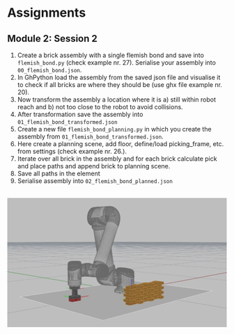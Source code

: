 # Assignments

## Module 2: Session 2

1. Create a brick assembly with a single flemish bond and save into `flemish_bond.py` (check example nr. 27). Serialise your assembly into `00_flemish_bond.json`. 
1. In GhPython load the assembly from the saved json file and visualise it to check if all bricks are where they should be (use ghx file example nr. 20). 
1. Now transform the assembly a location where it is a) still within robot reach and b) not too close to the robot to avoid collisions.
1. After transformation save the assembly into `01_flemish_bond_transformed.json`
1. Create a new file `flemish_bond_planning.py` in which you create the assembly from `01_flemish_bond_transformed.json`.
1. Here create a planning scene, add floor, define/load picking_frame, etc. from settings (check example nr. 26.).
1. Iterate over all brick in the assembly and for each brick calculate pick and place paths and append brick to planning scene.
1. Save all paths in the element
1. Serialise assembly into `02_flemish_bond_planned.json`

<div align="center"><br><img src="../images/assignment2_1.jpg" width="600" /></div>